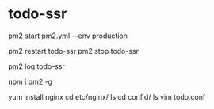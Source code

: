 # todo-ssr

 pm2 start pm2.yml --env production

 pm2 restart todo-ssr
 pm2 stop todo-ssr

 pm2 log todo-ssr

 npm i pm2 -g



 yum install nginx
 cd etc/nginx/
 ls
 cd conf.d/
 ls
 vim todo.conf
